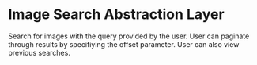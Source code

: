 Image Search Abstraction Layer
=========================

Search for images with the query provided by the user. User can paginate through results by specifiying the offset parameter. User can also view previous searches.

